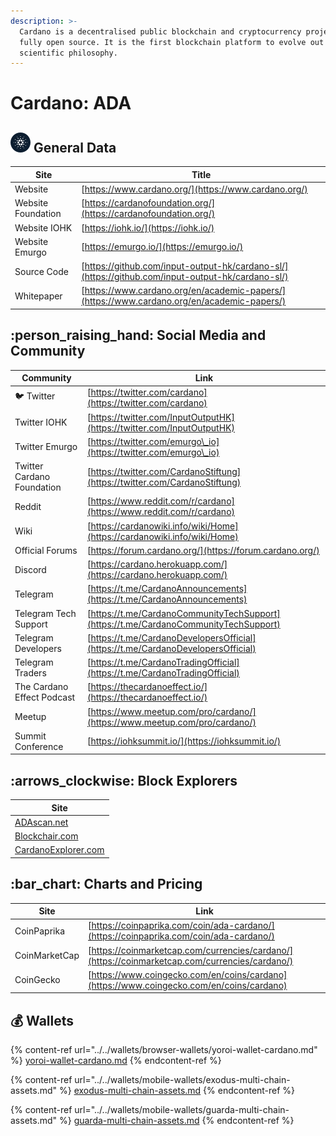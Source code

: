 ```yaml
---
description: >-
  Cardano is a decentralised public blockchain and cryptocurrency project and is
  fully open source. It is the first blockchain platform to evolve out of a
  scientific philosophy.
---
```


# Cardano: ADA

## <img src="../../.gitbook/assets/ada.png" alt="" data-size="original"> General Data

| Site               | Title                                                                                            |
| ------------------ | ------------------------------------------------------------------------------------------------ |
| Website            | [https://www.cardano.org/](https://www.cardano.org/)                                             |
| Website Foundation | [https://cardanofoundation.org/](https://cardanofoundation.org/)                                 |
| Website IOHK       | [https://iohk.io/](https://iohk.io/)                                                             |
| Website Emurgo     | [https://emurgo.io/](https://emurgo.io/)                                                         |
| Source Code        | [https://github.com/input-output-hk/cardano-sl/](https://github.com/input-output-hk/cardano-sl/) |
| Whitepaper         | [https://www.cardano.org/en/academic-papers/](https://www.cardano.org/en/academic-papers/)       |

## :person\_raising\_hand: Social Media and Community

| Community                  | Link                                                                                 |
| -------------------------- | ------------------------------------------------------------------------------------ |
| :bird: Twitter             | [https://twitter.com/cardano](https://twitter.com/cardano)                           |
| Twitter IOHK               | [https://twitter.com/InputOutputHK](https://twitter.com/InputOutputHK)               |
| Twitter Emurgo             | [https://twitter.com/emurgo\_io](https://twitter.com/emurgo\_io)                     |
| Twitter Cardano Foundation | [https://twitter.com/CardanoStiftung](https://twitter.com/CardanoStiftung)           |
| Reddit                     | [https://www.reddit.com/r/cardano](https://www.reddit.com/r/cardano)                 |
| Wiki                       | [https://cardanowiki.info/wiki/Home](https://cardanowiki.info/wiki/Home)             |
| Official Forums            | [https://forum.cardano.org/](https://forum.cardano.org/)                             |
| Discord                    | [https://cardano.herokuapp.com/](https://cardano.herokuapp.com/)                     |
| Telegram                   | [https://t.me/CardanoAnnouncements](https://t.me/CardanoAnnouncements)               |
| Telegram Tech Support      | [https://t.me/CardanoCommunityTechSupport](https://t.me/CardanoCommunityTechSupport) |
| Telegram Developers        | [https://t.me/CardanoDevelopersOfficial](https://t.me/CardanoDevelopersOfficial)     |
| Telegram Traders           | [https://t.me/CardanoTradingOfficial](https://t.me/CardanoTradingOfficial)           |
| The Cardano Effect Podcast | [https://thecardanoeffect.io/](https://thecardanoeffect.io/)                         |
| Meetup                     | [https://www.meetup.com/pro/cardano/](https://www.meetup.com/pro/cardano/)           |
| Summit Conference          | [https://iohksummit.io/](https://iohksummit.io/)                                     |

## :arrows\_clockwise: Block Explorers

| Site                                                |
| --------------------------------------------------- |
| [ADAscan.net](https://adascan.net/)                 |
| [Blockchair.com](https://blockchair.com/cardano)    |
| [CardanoExplorer.com](https://cardanoexplorer.com/) |

## :bar\_chart: Charts and Pricing

| Site          | Link                                                                                           |
| ------------- | ---------------------------------------------------------------------------------------------- |
| CoinPaprika   | [https://coinpaprika.com/coin/ada-cardano/](https://coinpaprika.com/coin/ada-cardano/)         |
| CoinMarketCap | [https://coinmarketcap.com/currencies/cardano/](https://coinmarketcap.com/currencies/cardano/) |
| CoinGecko     | [https://www.coingecko.com/en/coins/cardano](https://www.coingecko.com/en/coins/cardano)       |

## :moneybag: Wallets

{% content-ref url="../../wallets/browser-wallets/yoroi-wallet-cardano.md" %}
[yoroi-wallet-cardano.md](../../wallets/browser-wallets/yoroi-wallet-cardano.md)
{% endcontent-ref %}

{% content-ref url="../../wallets/mobile-wallets/exodus-multi-chain-assets.md" %}
[exodus-multi-chain-assets.md](../../wallets/mobile-wallets/exodus-multi-chain-assets.md)
{% endcontent-ref %}

{% content-ref url="../../wallets/mobile-wallets/guarda-multi-chain-assets.md" %}
[guarda-multi-chain-assets.md](../../wallets/mobile-wallets/guarda-multi-chain-assets.md)
{% endcontent-ref %}
